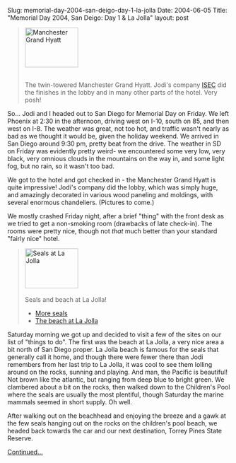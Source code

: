 Slug: memorial-day-2004-san-deigo-day-1-la-jolla
Date: 2004-06-05
Title: "Memorial Day 2004, San Deigo: Day 1 &  La Jolla"
layout: post

<blockquote class="callout">
<a href="http://rm.bookdev.com/mt/mt-static/uploads/64.jpg" title="Manchester Grand Hyatt"><img alt="Manchester Grand Hyatt" height="90" src="http://rm.bookdev.com/mt/mt-static/uploads/thumb-64.jpg" width="120" /></a><br /><br />

The twin-towered Manchester Grand Hyatt. Jodi&#39;s company <a href="http://isecinc.com">ISEC</a> did the finishes in the lobby and  in many other parts of the hotel. Very posh!
</blockquote>

So... Jodi and I headed out to San Diego for Memorial Day on Friday. We left Phoenix at 2:30 in the afternoon, driving west on I-10, south on 85, and then west on I-8. The weather was great, not too hot, and traffic wasn&#39;t nearly as bad as we thought it would be, given the holiday weekend. We arrived in San Diego around 9:30 pm, pretty beat from the drive. The weather in SD on Friday was evidently pretty weird- we encountered some very low, very black, very omnious clouds in the mountains on the way in, and some light fog, but no rain, so it wasn&#39;t too bad.

We got to the hotel and got checked in - the Manchester Grand Hyatt is quite impressive! Jodi&#39;s company did the lobby, which was simply huge, and amazingly decorated in various wood paneling and moldings, with several enormous chandeliers. (Pictures to come.)

We mostly crashed Friday night, after a brief &quot;thing&quot; with the front desk as we tried to get a non-smoking room (drawbacks of late check-in). The rooms were pretty nice, though not *that* much better than your standard &quot;fairly nice&quot; hotel.

<blockquote class="callout">
<a href="http://rm.bookdev.com/mt/mt-static/uploads/6.jpg" title="Seals at La Jolla"><img alt="Seals at La Jolla" height="90" src="http://rm.bookdev.com/mt/mt-static/uploads/thumb-6.jpg" width="120" /></a><br /><br />
Seals and beach at La Jolla!
<ul>
<li><a href="http://rm.bookdev.com/mt/mt-static/uploads/8.jpg" title="fun in the sun">More seals</a></li>
<li><a href="http://rm.bookdev.com/mt/mt-static/uploads/3.jpg" title="Rocky beach, blue water">The beach at La Jolla</a></li>
</ul>
</blockquote>

Saturday morning we got up and decided to visit a few of the sites on our list of &quot;things to do&quot;. The first was the beach at La Jolla, a very nice area a bit north of San Diego proper. La Jolla beach is famous for the seals that generally call it home, and though there were fewer there than Jodi remembers from her last trip to La Jolla, it was cool to see them lolling around on the rocks, sunning and playing. And man, the Pacific is beautiful! Not brown like the atlantic, but ranging from deep blue to bright green. We clambered about a bit on the rocks, then walked down to the Children&#39;s Pool where the seals are usually the most plentiful, though Saturday the marine mammals seemed in short supply. Oh well.

After walking out on the beachhead and enjoying the breeze and a gawk at the few seals hanging out on the rocks on the children&#39;s pool beach, we headed back towards the car and our next destination, Torrey Pines State Reserve.

<a href="http://redmonk.net/2004/06/04/memorial-day-2004-san-deigo-torrey-pines">Continued...</a>
